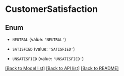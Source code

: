 # CustomerSatisfaction


## Enum

* `NEUTRAL` (value: `'NEUTRAL'`)

* `SATISFIED` (value: `'SATISFIED'`)

* `UNSATISFIED` (value: `'UNSATISFIED'`)

[[Back to Model list]](../README.md#documentation-for-models) [[Back to API list]](../README.md#documentation-for-api-endpoints) [[Back to README]](../README.md)


